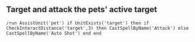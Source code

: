 ## Target and attack the pets' active target
```
/run AssistUnit('pet') if UnitExists('target') then if CheckInteractDistance('target',3) then CastSpellByName('Attack') else CastSpellByName('Auto Shot') end end
```